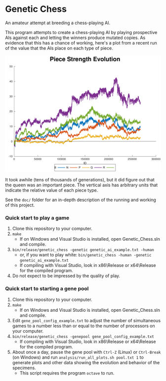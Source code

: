 # Genetic Chess

An amateur attempt at breeding a chess-playing AI.

This program attempts to create a chess-playing AI by playing prospective AIs
against each and letting the winners produce mutated copies. As evidence that
this has a chance of working, here's a plot from a recent run of the value that
the AIs place on each type of piece.

![An example of the evolution of piece values](doc/pawn-crash-strength-plot.png)

It took awhile (tens of thousands of generations), but it did figure out that
the queen was an important piece. The vertical axis has arbitrary units that
indicate the relative value of each piece type.

See the `doc/` folder for an in-depth description of the running and working of
this project.

### Quick start to play a game

1. Clone this repository to your computer.
2. `make`
    * If on Windows and Visual Studio is installed, open Genetic_Chess.sln
      and compile.
3. `bin/release/genetic_chess -genetic genetic_ai_example.txt -human`
    * or, if you want to play white: `bin/genetic_chess -human -genetic
      genetic_ai_example.txt`
    * If compiling with Visual Studio, look in x86\Release or x64\Release
      for the compiled program.
4. Do not expect to be impressed by the quality of play.

### Quick start to starting a gene pool

1. Clone this repository to your computer.
2. `make`
    * If on Windows and Visual Studio is installed, open Genetic_Chess.sln
      and compile.
3. Edit `gene_pool_config_example.txt` to adjust the number of simultaneous
   games to a number less than or equal to the number of processors on your
   computer.
4. `bin/release/genetic_chess -genepool gene_pool_config_example.txt`
    * If compiling with Visual Studio, look in x86\Release or x64\Release
      for the compiled program.
5. About once a day, pause the gene pool with `Ctrl-Z` (Linux) or `Ctrl-Break`
   (on Windows) and run `analysis/run_all_plots.sh pool.txt 1` to generate
   plots and other data showing the evolution and behavior of the specimens.
   * This script requires the program `octave` to run.
